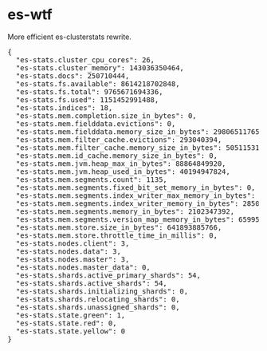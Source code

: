 # es-wtf

More efficient es-clusterstats rewrite.

<pre>
{
  "es-stats.cluster_cpu_cores": 26,
  "es-stats.cluster_memory": 143036350464,
  "es-stats.docs": 250710444,
  "es-stats.fs.available": 8614218702848,
  "es-stats.fs.total": 9765671694336,
  "es-stats.fs.used": 1151452991488,
  "es-stats.indices": 18,
  "es-stats.mem.completion.size_in_bytes": 0,
  "es-stats.mem.fielddata.evictions": 0,
  "es-stats.mem.fielddata.memory_size_in_bytes": 29806511765,
  "es-stats.mem.filter_cache.evictions": 293040394,
  "es-stats.mem.filter_cache.memory_size_in_bytes": 505115312,
  "es-stats.mem.id_cache.memory_size_in_bytes": 0,
  "es-stats.mem.jvm.heap_max_in_bytes": 88864849920,
  "es-stats.mem.jvm.heap_used_in_bytes": 40194947824,
  "es-stats.mem.segments.count": 1135,
  "es-stats.mem.segments.fixed_bit_set_memory_in_bytes": 0,
  "es-stats.mem.segments.index_writer_max_memory_in_bytes": 0,
  "es-stats.mem.segments.index_writer_memory_in_bytes": 28500196,
  "es-stats.mem.segments.memory_in_bytes": 2102347392,
  "es-stats.mem.segments.version_map_memory_in_bytes": 659956,
  "es-stats.mem.store.size_in_bytes": 641893885766,
  "es-stats.mem.store.throttle_time_in_millis": 0,
  "es-stats.nodes.client": 3,
  "es-stats.nodes.data": 3,
  "es-stats.nodes.master": 3,
  "es-stats.nodes.master_data": 0,
  "es-stats.shards.active_primary_shards": 54,
  "es-stats.shards.active_shards": 54,
  "es-stats.shards.initializing_shards": 0,
  "es-stats.shards.relocating_shards": 0,
  "es-stats.shards.unassigned_shards": 0,
  "es-stats.state.green": 1,
  "es-stats.state.red": 0,
  "es-stats.state.yellow": 0
}
</pre>
